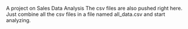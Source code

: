 A project on Sales Data Analysis
The csv files are also pushed right here.
Just combine all the csv files in a file named all_data.csv and start analyzing.

